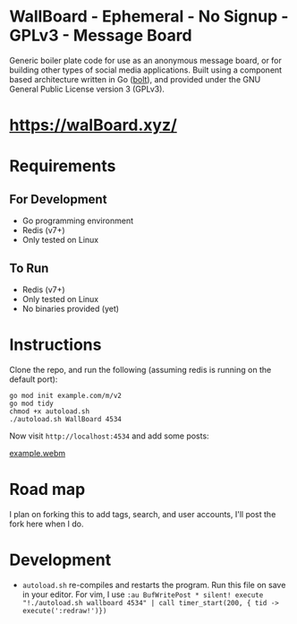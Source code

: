 # WallBoard - Ephemeral - No Signup - GPLv3 - Message Board

Generic boiler plate code for use as an anonymous message board, or for building 
other types of social media applications. Built using a component based 
architecture written in Go ([bolt](https://github.com/hartsfield/bolt)), and 
provided under the GNU General Public License version 3 (GPLv3).

# https://walBoard.xyz/

# Requirements
## For Development
  - Go programming environment
  - Redis (v7+)
  - Only tested on Linux
## To Run
  - Redis (v7+)
  - Only tested on Linux
  - No binaries provided (yet)

# Instructions

Clone the repo, and run the following (assuming redis is running on the default port):

    go mod init example.com/m/v2
    go mod tidy
    chmod +x autoload.sh
    ./autoload.sh WallBoard 4534

Now visit `http://localhost:4534` and add some posts:

[example.webm](https://github.com/hartsfield/WallBoard/assets/30379836/326f0e8f-607c-468d-a657-3b294094a340)

# Road map
I plan on forking this to add tags, search, and user accounts, I'll post the fork here when I do.

# Development
 - `autoload.sh` re-compiles and restarts the program. Run this file on save in your editor. For vim, I use `:au BufWritePost * silent! execute "!./autoload.sh wallboard 4534" | call timer_start(200, { tid -> execute(':redraw!')})`
